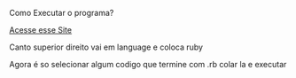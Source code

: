<p>Como Executar o programa? </p>

<a href="https://www.onlinegdb.com/online_python_debugger">
Acesse esse Site
</a>

<p>Canto superior direito vai em language e coloca ruby</p>

<p>Agora é so selecionar algum codigo que termine com .rb colar la e executar</p>
